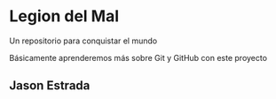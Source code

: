 # Legion del Mal
Un repositorio para conquistar el mundo

Básicamente aprenderemos más sobre Git y GitHub con este proyecto


## Jason Estrada